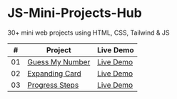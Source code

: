 # JS-Mini-Projects-Hub

30+ mini web projects using HTML, CSS, Tailwind & JS

|  #  | Project                                                                                    | Live Demo                                                                  |
| :-: | ------------------------------------------------------------------------------------------ | -------------------------------------------------------------------------- |
| 01  | [Guess My Number](https://github.com/sazit96/JS-Mini-Projects-Hub/tree/main/GuessMyNumber) | [Live Demo](https://sazit96.github.io/JS-Mini-Projects-Hub/GuessMyNumber/) |
| 02  | [Expanding Card](https://github.com/sazit96/JS-Mini-Projects-Hub/tree/main/ExpandingCard)  | [Live Demo](https://sazit96.github.io/JS-Mini-Projects-Hub/ExpandingCard/) |
| 03  | [Progress Steps](https://github.com/sazit96/JS-Mini-Projects-Hub/tree/main/ProgressSteps)  | [Live Demo](https://sazit96.github.io/JS-Mini-Projects-Hub/ProgressSteps/) |
